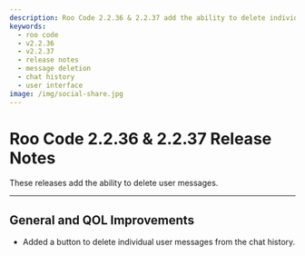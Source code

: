 ```yaml
---
description: Roo Code 2.2.36 & 2.2.37 add the ability to delete individual user messages from chat history for better conversation management.
keywords:
  - roo code
  - v2.2.36
  - v2.2.37
  - release notes
  - message deletion
  - chat history
  - user interface
image: /img/social-share.jpg
---
```


# Roo Code 2.2.36 & 2.2.37 Release Notes

These releases add the ability to delete user messages.

---

## General and QOL Improvements

*   Added a button to delete individual user messages from the chat history.